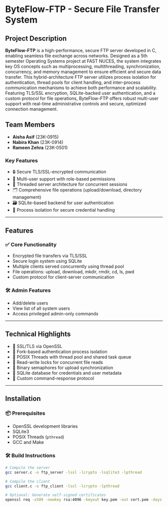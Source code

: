 # ByteFlow-FTP - Secure File Transfer System

## Project Description
**ByteFlow-FTP** is a high-performance, secure FTP server developed in C, enabling seamless file exchange across networks. Designed as a 5th semester Operating Systems project at FAST NUCES, the system integrates key OS concepts such as multiprocessing, multithreading, synchronization, concurrency, and memory management to ensure efficient and secure data transfer.
This hybrid-architecture FTP server utilizes process isolation for authentication, thread pools for client handling, and inter-process communication mechanisms to achieve both performance and scalability. Featuring TLS/SSL encryption, SQLite-backed user authentication, and a custom protocol for file operations, ByteFlow-FTP offers robust multi-user support with real-time administrative controls and secure, optimized connection management.

## Team Members
- **Aisha Asif** (23K-0915)  
- **Nabira Khan** (23K-0914)   
- **Rameen Zehra** (23K-0501) 

### Key Features
- 🔒 Secure TLS/SSL-encrypted communication  
- 👥 Multi-user support with role-based permissions  
- 🧵 Threaded server architecture for concurrent sessions  
- 🗂 Comprehensive file operations (upload/download, directory management)  
- 🗃 SQLite-based backend for user authentication  
- 🔐 Process isolation for secure credential handling  

---

## Features

### ✅ Core Functionality
- Encrypted file transfers via TLS/SSL  
- Secure login system using SQLite  
- Multiple clients served concurrently using thread pool  
- File operations: upload, download, mkdir, rmdir, cd, ls, pwd  
- Custom protocol for client-server communication  

### 🛠 Admin Features
- Add/delete users  
- View list of all system users  
- Access privileged admin-only commands  

---

## Technical Highlights
- 🔐 SSL/TLS via OpenSSL  
- 🔄 Fork-based authentication process isolation  
- 🔧 POSIX Threads with thread pool and shared task queue  
- 🔁 Read-write locks for concurrent file reads  
- 🚦 Binary semaphores for upload synchronization  
- 💾 SQLite database for credentials and user metadata  
- 📡 Custom command-response protocol  

---

## Installation

### 📦 Prerequisites
- OpenSSL development libraries  
- SQLite3  
- POSIX Threads (`pthread`)  
- GCC and Make  

### 🛠 Build Instructions
```bash
# Compile the server
gcc server.c -o ftp_server -lssl -lcrypto -lsqlite3 -lpthread

# Compile the client
gcc client.c -o ftp_client -lssl -lcrypto -lpthread

# Optional: Generate self-signed certificates
openssl req -x509 -newkey rsa:4096 -keyout key.pem -out cert.pem -days 365

